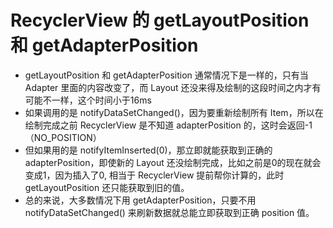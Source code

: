 # RecyclerView 的 getLayoutPosition 和 getAdapterPosition

- getLayoutPosition 和 getAdapterPosition 通常情况下是一样的，只有当 Adapter 里面的内容改变了，而 Layout 还没来得及绘制的这段时间之内才有可能不一样，这个时间小于16ms
- 如果调用的是 notifyDataSetChanged()，因为要重新绘制所有 Item，所以在绘制完成之前 RecyclerView 是不知道 adapterPosition 的，这时会返回-1（NO_POSITION）
- 但如果用的是 notifyItemInserted(0)，那立即就能获取到正确的 adapterPosition，即使新的 Layout 还没绘制完成，比如之前是0的现在就会变成1，因为插入了0, 相当于 RecyclerView 提前帮你计算的，此时getLayoutPosition 还只能获取到旧的值。
- 总的来说，大多数情况下用 getAdapterPosition，只要不用 notifyDataSetChanged() 来刷新数据就总能立即获取到正确 position 值。
